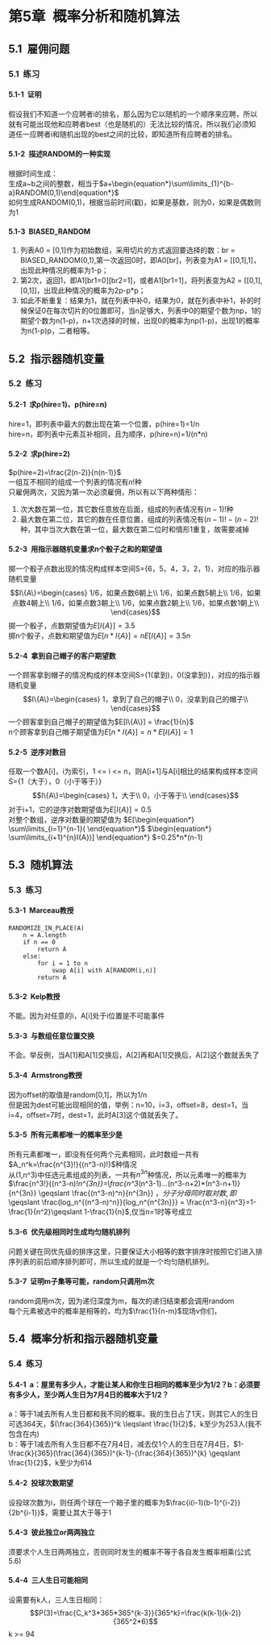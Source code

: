 
# 第5章&ensp;概率分析和随机算法

## 5.1&ensp;雇佣问题

### 5.1&ensp;练习

#### 5.1-1&ensp;证明

假设我们不知道一个应聘者i的排名，那么因为它以随机的一个顺序来应聘，所以就有可能出现他和应聘者best（也是随机的）无法比较的情况，所以我们必须知道任一应聘者i和随机出现的best之间的比较，即知道所有应聘者的排名。

#### 5.1-2&ensp;描述RANDOM的一种实现

根据时间生成：<br>
生成a~b之间的整数，相当于$a+\begin{equation*}\sum\limits_{1}^{b-a}RANDOM(0,1)\end{equation*}$<br>
如何生成RANDOM(0,1)，根据当前时间(戳)，如果是基数，则为0，如果是偶数则为1

#### 5.1-3&ensp;BIASED_RANDOM

1. 列表A0 = [0,1]作为初始数组，采用切片的方式返回要选择的数：br = BIASED_RANDOM(0,1),第一次返回0时，即A0[br]，列表变为A1 = [[0,1],1]，出现此种情况的概率为1-p；
2. 第2次，返回1，即A1[br1=0][br2=1]，或者A1[br1=1]，将列表变为A2 = [[0,1],[0,1]]，出现此种情况的概率为2p-p\*p；
1. 如此不断重复：结果为1，就在列表中补0，结果为0，就在列表中补1，补的时候保证0在每次切片的0位置即可，当n足够大，列表中0的期望个数为np，1的期望个数为n(1-p)，n+1次选择的时候，出现0的概率为np(1-p)，出现1的概率为n(1-p)p，二者相等。

## 5.2&ensp;指示器随机变量

### 5.2&ensp;练习

#### 5.2-1&ensp;求p(hire=1)、p(hire=n)

hire=1，即列表中最大的数出现在第一个位置，p(hire=1)=1/n<br>
hire=n，即列表中元素互补相同，且为顺序，p(hire=n)=1/(n\*n)

#### 5.2-2&ensp;求p(hire=2)

$p(hire=2)=\frac{2(n-2)}{n(n-1)}$<br>
一组互不相同的组成一个列表的情况有$n!$种<br>
只雇佣两次，又因为第一次必须雇佣，所以有以下两种情形：
1. 次大数在第一位，其它数任意放在后面，组成的列表情况有$(n-1)!$种<br>
2. 最大数在第二位，其它的数在任意位置，组成的列表情况有$(n-1)!-(n-2)!$种，其中当次大数在第一位，最大数在第二位时和情形1重复，故需要减掉

#### 5.2-3&ensp;用指示器随机变量求n个骰子之和的期望值

掷一个骰子点数出现的情况构成样本空间S={6，5，4，3，2，1}，对应的指示器随机变量$$I\{A\}=\begin{cases}
1/6，如果点数6朝上\\
1/6，如果点数5朝上\\
1/6，如果点数4朝上\\
1/6，如果点数3朝上\\
1/6，如果点数2朝上\\
1/6，如果点数1朝上\\
\end{cases}$$
掷一个骰子，点数期望值为$E[I\{A\}] = 3.5$<br>
掷n个骰子，点数和期望值为$E[n*I\{A\}] = nE[I\{A\}]=3.5n$

#### 5.2-4&ensp;拿到自己帽子的客户期望数

一个顾客拿到帽子的情况构成的样本空间S={1(拿到)，0(没拿到)}，对应的指示器随机变量
$$I\{A\}=\begin{cases}
1，拿到了自己的帽子\\
0，没拿到自己的帽子\\
\end{cases}$$
一个顾客拿到自己帽子的期望值为$E[I\{A\}] = \frac{1}{n}$<br>
n个顾客拿到自己帽子期望值为$E[n*I\{A\}] = n*E[I\{A\}]=1$

#### 5.2-5&ensp;逆序对数目

任取一个数A[i]，i为索引，1 <= i <= n，则A[i+1]与A[i]相比的结果构成样本空间S={1（大于），0（小于等于）}$$I\{A\}=\begin{cases}
1，大于\\
0，小于等于\\
\end{cases}$$对于i+1，它的逆序对数期望值为$E[I\{A\}]=0.5$<br>
对整个数组，逆序对数量的期望值为
$E[\begin{equation*}
\sum\limits_{i=1}^{n-1}(
\end{equation*}$
$\begin{equation*}
\sum\limits_{i+1}^{n}I\{A\})]
\end{equation*}
$=0.25\*n\*(n-1)

## 5.3&ensp;随机算法

### 5.3&ensp;练习

#### 5.3-1&ensp;Marceau教授

```
RANDOMIZE_IN_PLACE(A)
    n = A.length
    if n == 0
        return A
    else:
        for i = 1 to n
            swap A[i] with A[RANDOM(i,n)]
        return A
```

#### 5.3-2&ensp;Kelp教授

不能。因为对任意的i，A[i]处于i位置是不可能事件

#### 5.3-3&ensp;与数组任意位置交换

不会。举反例，当A[1]和A[1]交换后，A[2]再和A[1]交换后，A[2]这个数就丢失了

#### 5.3-4&ensp;Armstrong教授

因为offset的取值是random[0,1]，所以为1/n<br>
但是因为dest可能出现相同的值，举例：n=10，i=3，offset=8，dest=1，当i=4，offset=7时，dest=1，此时A[3]这个值就丢失了。

#### 5.3-5&ensp;所有元素都唯一的概率至少是

所有元素都唯一，即没有任何两个元素相同，此时数组一共有$A_n^k=\frac{n^{3}!}{(n^3-n)!}$种情况<br>
从(1,n^3)中任选元素组成的列表，一共有$n^{3n}$种情况，所以元素唯一的概率为$\frac{n^3!}{(n^3-n)!*n^{3n}}=\frac{n^3*(n^3-1)*...*(n^3-n+2)*(n^3-n+1)}{n^{3n}} \geqslant \frac{(n^3-n)^n}{n^{3n}} $，分子分母同时取对数,即$\geqslant \frac{log_n^{(n^3-n)^n}}{log_n^{n^{3n}}} = \frac{n^3-n}{n^3}=1-\frac{1}{n^2}\geqslant 1-\frac{1}{n}$,仅当n=1时等号成立

#### 5.3-6&ensp;优先级相同时生成均匀随机排列

问题关键在同优先级的排序这里，只要保证大小相等的数字排序时按照它们进入排序列表的前后顺序排列即可，所以生成的就是一个均匀随机排列。

#### 5.3-7&ensp;证明m子集等可能，random只调用m次

random调用m次，因为递归深度为m，每次的递归结束都会调用random<br>
每个元素被选中的概率是相等的，均为$\frac{1}{n-m}$现场v你们， 

## 5.4&ensp;概率分析和指示器随机变量

### 5.4&ensp;练习

#### 5.4-1&ensp;a：屋里有多少人，才能让某人和你生日相同的概率至少为1/2？b：必须要有多少人，至少两人生日为7月4日的概率大于1/2？

a：等于1减去所有人生日都和我不同的概率。我的生日占了1天，则其它人的生日可选364天，$(\frac{364}{365})^k \leqslant \frac{1}{2}$，k至少为253人(我不包含在内)<br>
b：等于1减去所有人生日都不在7月4日，减去仅1个人的生日在7月4日，$1-\frac{k}{365}(\frac{364}{365})^{k-1}-(\frac{364}{365})^{k} \geqslant \frac{1}{2}$，k至少为614

#### 5.4-2&ensp;投球次数期望

设投球次数为i，则任两个球在一个箱子里的概率为$\frac{i(i-1)(b-1)^{i-2}}{2b^{i-1}}$，需要让其大于等于1

#### 5.4-3&ensp;彼此独立or两两独立

须要求个人生日两两独立，否则同时发生的概率不等于各自发生概率相乘(公式5.6)

#### 5.4-4&ensp;三人生日可能相同

设需要有k人，三人生日相同：
$$P(3)=\frac{C_k^3*365*365^{k-3}}{365^k}=\frac{k(k-1)(k-2)}{365^2*6}$$
k >= 94
